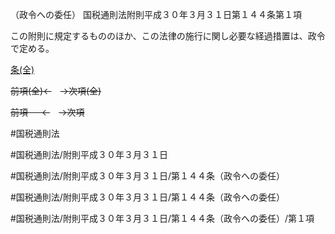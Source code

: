 （政令への委任）
国税通則法附則平成３０年３月３１日第１４４条第１項

この附則に規定するもののほか、この法律の施行に関し必要な経過措置は、政令で定める。

[条(全)](国税通則法＿＿＿＿附則平成３０年３月３１日第１４４条_.md)

~~前項(全)←~~　~~→次項(全)~~

~~前項 　 ←~~　~~→次項~~



#国税通則法

#国税通則法/附則平成３０年３月３１日

#国税通則法/附則平成３０年３月３１日/第１４４条（政令への委任）

#国税通則法/附則平成３０年３月３１日/第１４４条（政令への委任）

#国税通則法/附則平成３０年３月３１日/第１４４条（政令への委任）/第１項


